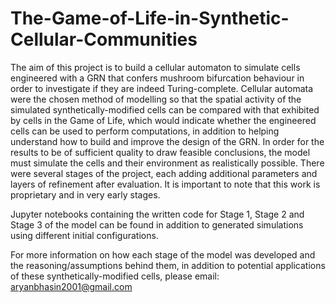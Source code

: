 # The-Game-of-Life-in-Synthetic-Cellular-Communities
The aim of this project is to build a cellular automaton to simulate cells engineered with a GRN that confers mushroom bifurcation behaviour in order to investigate if they are indeed Turing-complete. Cellular automata were the chosen method of modelling so that the spatial activity of the simulated synthetically-modified cells can be compared with that exhibited by cells in the Game of Life, which would indicate whether the engineered cells can be used to perform computations, in addition to helping understand how to build and improve the design of the GRN. In order for the results to be of sufficient quality to draw feasible conclusions, the model must simulate the cells and their environment as realistically possible. There were several stages of the project, each adding additional parameters and layers of refinement after evaluation. It is important to note that this work is proprietary and in very early stages.

Jupyter notebooks containing the written code for Stage 1, Stage 2 and Stage 3 of the model can be found in addition to generated simulations using different initial configurations. 

For more information on how each stage of the model was developed and the reasoning/assumptions behind them, in addition to potential applications of these synthetically-modified cells, please email: aryanbhasin2001@gmail.com
